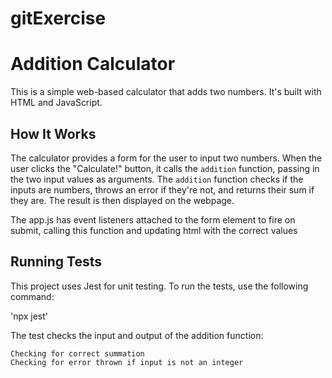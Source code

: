 # gitExercise

# Addition Calculator

This is a simple web-based calculator that adds two numbers. It's built with HTML and JavaScript.

## How It Works

The calculator provides a form for the user to input two numbers. When the user clicks the "Calculate!" button, it calls the `addition` function, passing in the two input values as arguments. The `addition` function checks if the inputs are numbers, throws an error if they're not, and returns their sum if they are. The result is then displayed on the webpage.

The app.js has event listeners attached to the form element to fire on submit, calling this function and updating html with the correct values

## Running Tests

This project uses Jest for unit testing. To run the tests, use the following command:

'npx jest'

The test checks the input and output of the addition function:

    Checking for correct summation
    Checking for error thrown if input is not an integer